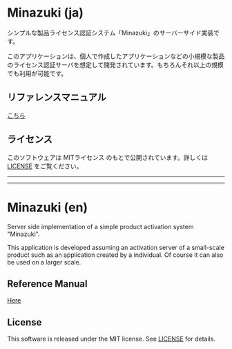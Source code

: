 # Minazuki (ja)
シンプルな製品ライセンス認証システム「Minazuki」のサーバーサイド実装です。

このアプリケーションは、個人で作成したアプリケーションなどの小規模な製品のライセンス認証サーバを想定して開発されています。もちろんそれ以上の規模でも利用が可能です。

## リファレンスマニュアル
[こちら](./reference-manual/index.md)

## ライセンス
このソフトウェアは MITライセンス のもとで公開されています。詳しくは [LICENSE](LICENSE) をご覧ください。

----
----

# Minazuki (en)
Server side implementation of a simple product activation system "Minazuki".

This application is developed assuming an activation server of a small-scale product such as an application created by a individual. Of course it can also be used on a larger scale.

## Reference Manual
[Here](./reference-manual/index.md)

## License
This software is released under the MIT license. See [LICENSE](LICENSE) for details.
